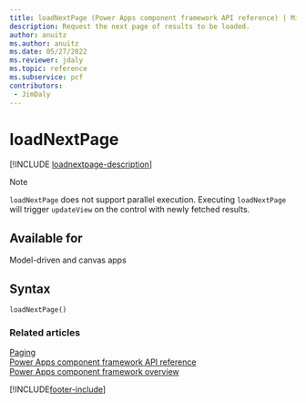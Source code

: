 ```yaml
---
title: loadNextPage (Power Apps component framework API reference) | Microsoft Docs
description: Request the next page of results to be loaded.
author: anuitz
ms.author: anuitz
ms.date: 05/27/2022
ms.reviewer: jdaly
ms.topic: reference
ms.subservice: pcf
contributors:
 - JimDaly
---
```


# loadNextPage

[!INCLUDE [loadnextpage-description](includes/loadnextpage-description.md)]

> [!NOTE]
> `loadNextPage` does not support parallel execution.
> Executing `loadNextPage` will trigger `updateView` on the control with newly fetched results.

## Available for

Model-driven and canvas apps

## Syntax

`loadNextPage()`

### Related articles

[Paging](../paging.md)<br/>
[Power Apps component framework API reference](../../reference/index.md)<br/>
[Power Apps component framework overview](../../overview.md)

[!INCLUDE[footer-include](../../../../includes/footer-banner.md)]
